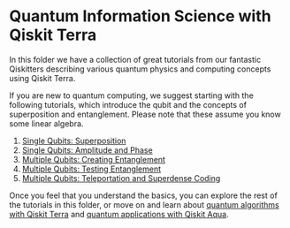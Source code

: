 # Quantum Information Science with Qiskit Terra

In this folder we have a collection of great tutorials from our fantastic Qiskitters describing various quantum physics and computing concepts using Qiskit Terra.

If you are new to quantum computing, we suggest starting with the following tutorials, which introduce the qubit and the concepts of superposition and entanglement. Please note that these assume you know some linear algebra. 
1. [Single Qubits: Superposition](superposition.ipynb)
2. [Single Qubits: Amplitude and Phase](amplitude_and_phase.ipynb)
3. [Multiple Qubits: Creating Entanglement](entanglement_introduction.ipynb)
4. [Multiple Qubits: Testing Entanglement](entanglement_testing.ipynb)
5. [Multiple Qubits: Teleportation and Superdense Coding](teleportation_superdensecoding.ipynb)

Once you feel that you understand the basics, you can explore the rest of the tutorials in this folder, or move on and learn about [quantum algorithms with Qiskit Terra](../algorithms/) and [quantum applications with Qiskit Aqua](../aqua).
